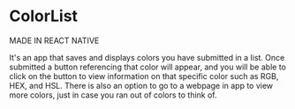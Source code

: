 # ColorList

MADE IN REACT NATIVE

It's an app that saves and displays colors you have submitted in a list. Once submitted a button referencing that color will appear,
and you will be able to click on the button to view information on that specific color such as RGB, HEX, and HSL. There is also an option to go to a webpage in app to view more colors, just in case you ran out of colors to think of.
